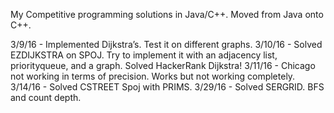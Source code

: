 My Competitive programming solutions in Java/C++. Moved from Java onto C++.


3/9/16 - Implemented Dijkstra’s. Test it on different graphs. 
3/10/16 - Solved EZDIJKSTRA on SPOJ. Try to implement it with an adjacency list,  priorityqueue, and a graph. Solved HackerRank Dijkstra!
3/11/16 - Chicago not working in terms of precision. Works but not working completely.
3/14/16 - Solved CSTREET Spoj with PRIMS.
3/29/16 - Solved SERGRID. BFS and count depth.
